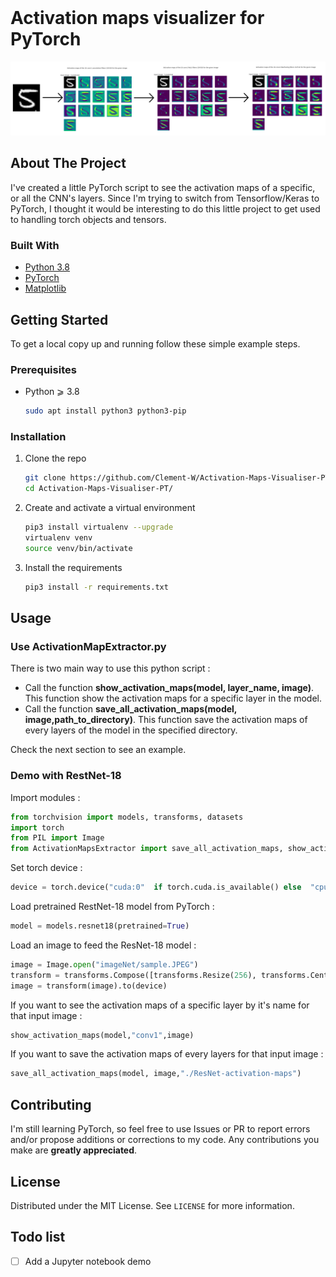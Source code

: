 
<!-- PROJECT LOGO -->
<br />

<h1 align="left">Activation maps visualizer for PyTorch</h1>

<p align="center">
    <img src="example.png" alt="example" >
</p>



<!-- ABOUT THE PROJECT -->
## About The Project

I've created a little PyTorch script to see the activation maps of a specific, or all the CNN's layers. 
Since I'm trying to switch from Tensorflow/Keras to PyTorch, I thought it would be interesting to do this little project to get used to handling torch objects and tensors.

### Built With

* [Python 3.8](https://www.python.org/)
* [PyTorch](https://pytorch.org/)
* [Matplotlib](https://matplotlib.org)


<!-- GETTING STARTED -->
## Getting Started

To get a local copy up and running follow these simple example steps.

### Prerequisites

* Python  ⩾ 3.8
  ```sh
  sudo apt install python3 python3-pip
  ```

### Installation


1. Clone the repo
   ```sh
   git clone https://github.com/Clement-W/Activation-Maps-Visualiser-PT.git
   cd Activation-Maps-Visualiser-PT/
   ```
3. Create and activate a virtual environment
   ```sh
   pip3 install virtualenv --upgrade
   virtualenv venv
   source venv/bin/activate
   ```
4. Install the requirements
   ```sh
   pip3 install -r requirements.txt
   ```


<!-- USAGE EXAMPLES -->
## Usage


### Use ActivationMapExtractor.py

There is two main way to use this python script :

* Call the function **show_activation_maps(model, layer_name, image)**. This function show the activation maps for a specific layer in the model. 
* Call the function **save_all_activation_maps(model, image,path_to_directory)**. This function save the activation maps of every layers of the model in the specified directory. 

Check the next section to see an example.




### Demo with RestNet-18

Import modules :
```py
from torchvision import models, transforms, datasets
import torch
from PIL import Image
from ActivationMapsExtractor import save_all_activation_maps, show_activation_maps
```
Set torch device :
```py
device = torch.device("cuda:0"  if torch.cuda.is_available() else  "cpu")
```
Load pretrained RestNet-18 model from PyTorch :
```py
model = models.resnet18(pretrained=True)
```
Load an image to feed the ResNet-18 model :
```py
image = Image.open("imageNet/sample.JPEG")
transform = transforms.Compose([transforms.Resize(256), transforms.CenterCrop(224), transforms.ToTensor()])
image = transform(image).to(device)
```

If you want to see the activation maps of a specific layer by it's name for that input image :
```py
show_activation_maps(model,"conv1",image)
```

If you want to save the activation maps of every layers for that input image :
```py
save_all_activation_maps(model, image,"./ResNet-activation-maps")
```


<!-- CONTRIBUTING -->
## Contributing

I'm still learning PyTorch, so feel free to use Issues or PR to report errors and/or propose additions or corrections to my code. Any contributions you make are **greatly appreciated**.


<!-- LICENSE -->
## License

Distributed under the MIT License. See `LICENSE` for more information.


<!-- TODO LIST -->
## Todo list

- [ ] Add a Jupyter notebook demo
